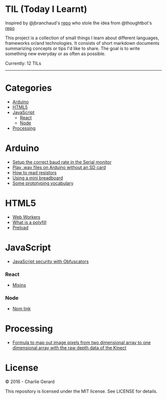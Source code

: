 # TIL (Today I Learnt)

Inspired by @jbranchaud's [repo](https://github.com/jbranchaud/til) who stole the idea from @thoughtbot's [repo](https://github.com/thoughtbot/til)

This project is a collection of small things I learn about different languages, frameworks or/and technologies.
It consists of short markdown documents summarizing concepts or tips I'd like to share.
The goal is to write something new everyday or as often as possible.

Currently: 12 TILs

---

# Categories

* [Arduino](#arduino)
* [HTML5](#html5)
* [JavaScript](#javascript)
  * [React](#react)
  * [Node](#node)
* [Processing](#processing)

# Arduino

* [Setup the correct baud rate in the Serial monitor](arduino/baudRateSerialMonitor.md)
* [Play .wav files on Arduino without an SD card](arduino/wavFilesWithoutSdCard.md)
* [How to read resistors](arduino/resistors.md)
* [Using a mini breadboard](arduino/usingMiniBreadboard.md)
* [Some prototyping vocabulary](arduino/prototypingVocabulary.md)

# HTML5

* [Web Workers](html/webWorkers.md)
* [What is a polyfill](html/polyfill.md)
* [Preload](html/preload.md)

# JavaScript

* [JavaScript security with Obfuscators](javascript/obfuscators.md)

### React

* [Mixins](javascript/react/mixins.md)

### Node

* [Npm link](javascript/node/npmLink.md)

# Processing

* [Formula to map out image pixels from two dimensional array to one dimensional array with the raw depth data of the Kinect](processing/rawDepthPixels.md)


# License

 © 2016 - Charlie Gerard

 This repository is licensed under the MIT license. See LICENSE for details.
